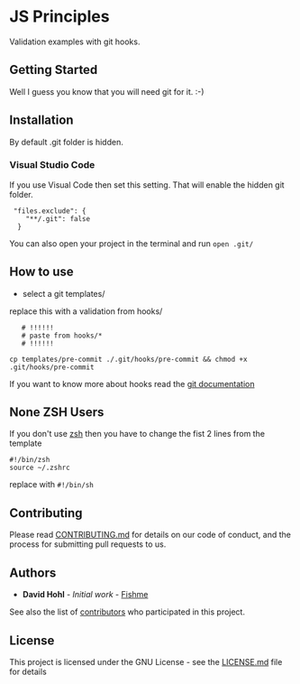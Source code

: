 # JS Principles

Validation examples with git hooks.


## Getting Started

Well I guess you know that you will need git for it. :-)

## Installation

By default .git folder is hidden. 

### Visual Studio Code
If you use Visual Code then set this setting. That will enable the hidden git folder.
```
 "files.exclude": {
    "**/.git": false
  }
```

You can also open your project in the terminal and run  `open .git/`

## How to use

* select a git templates/

replace this with a validation from hooks/ 
```
   # !!!!!!
   # paste from hooks/*
   # !!!!!!
```

`cp templates/pre-commit ./.git/hooks/pre-commit && chmod +x .git/hooks/pre-commit`

If you want to know more about hooks read the [git documentation](https://git-scm.com/book/en/v2/Customizing-Git-Git-Hooks)

## None ZSH Users

If you don't use [zsh](https://ohmyz.sh/) then you have to change the fist 2 lines from the template

```
#!/bin/zsh
source ~/.zshrc
```

replace with `#!/bin/sh`


## Contributing

Please read [CONTRIBUTING.md](https://gist.github.com/PurpleBooth/b24679402957c63ec426) for details on our code of conduct, and the process for submitting pull requests to us.


## Authors

* **David Hohl** - *Initial work* - [Fishme](https://github.com/Fishme)

See also the list of [contributors](https://github.com/your/project/contributors) who participated in this project.

## License

This project is licensed under the GNU License - see the [LICENSE.md](LICENSE.md) file for details
